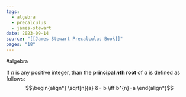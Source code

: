 ```yaml
---
tags:
  - algebra
  - precalculus
  - james-stewart
date: 2023-09-14
source: "[[James Stewart Precalculus Book]]"
pages: "18"
---
```

#algebra

If $n$ is any positive integer, than the **principal $n$th root** of $a$ is defined as follows:
$$\begin{align*}
\sqrt[n]{a} &= b \iff b^{n}=a
\end{align*}$$
